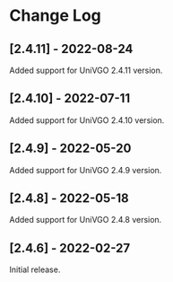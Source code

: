 # Change Log

## [2.4.11] - 2022-08-24
Added support for UniVGO 2.4.11 version.

## [2.4.10] - 2022-07-11
Added support for UniVGO 2.4.10 version.

## [2.4.9] - 2022-05-20
Added support for UniVGO 2.4.9 version.

## [2.4.8] - 2022-05-18
Added support for UniVGO 2.4.8 version.

## [2.4.6] - 2022-02-27
Initial release.
